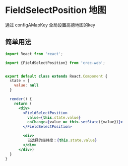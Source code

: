 # FieldSelectPosition 地图

通过 configAMapKey 全局设置高德地图的key

## 简单用法

```jsx
import React from 'react';

import {FieldSelectPosition} from 'crec-web';


export default class extends React.Component {
  state = {
    value: null
  }

  render() {
    return (
      <div>
        <FieldSelectPosition
          value={this.state.value}
          onChange={value => this.setState({value})}>
        </FieldSelectPosition>

        <div>
          已选择的经纬度：{this.state.value}
        </div>
      </div>)
  }
}
```

<API src="index.tsx"></API>
